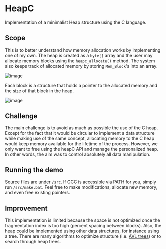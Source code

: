 # HeapC
Implementation of a minimalist Heap structure using the C language.

## Scope
This is to better understand how memory allocation works by implementing one of my own. The heap is created as a `byte[]` array and the user may allocate memory blocks using the `heapc_allocate()` method. The system also keeps track of allocated memory by storing `Mem_Block`'s into an array.

![image](https://github.com/arcvelit/HeapC/assets/86175300/a009e71b-ce2a-4532-ac56-bc539388659b)

 Each block is a structure that holds a pointer to the allocated memory and the size of that block in the heap.

![image](https://github.com/arcvelit/HeapC/assets/86175300/66be1c66-bae3-4fc7-9306-61c283c085e0)


## Challenge

The main challenge is to avoid as much as possible the use of the C heap. Except for the fact that it would be circular to implement a data structure while making use of the same concept, allocating memory to the C heap would keep memory available for the lifetime of the process. However, we only want to free using the heapC API and manage the personalized heap. In other words, the aim was to control absolutely all data manipulation.

## Running the demo 

Source files are under `/src`. If GCC is accessible via PATH for you, simply run `/src/make.bat`. Feel free to make modifications, allocate new memory, and even free existing pointers.


## Improvement
This implementation is limited because the space is not optimized once the fragmentation index is too high (percent spacing between blocks). Also, the heap could be implemented using other data structures, for instance using a tree. There are many algorithms to optimize structure (i.e. [AVL trees](https://en.wikipedia.org/wiki/AVL_tree)) or to search through heap trees. 
